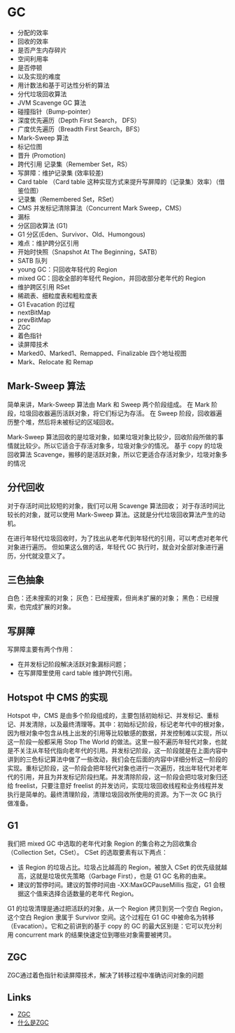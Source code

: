 # GC

- 分配的效率
- 回收的效率
- 是否产生内存碎片
- 空间利用率
- 是否停顿
- 以及实现的难度
- 用计数法和基于可达性分析的算法
- 分代垃圾回收算法
- JVM Scavenge GC 算法
- 碰撞指针（Bump-pointer）
- 深度优先遍历（Depth First Search， DFS）
- 广度优先遍历（Breadth First Search，BFS）
- Mark-Sweep 算法
- 标记位图
- 晋升 (Promotion)
- 跨代引用 记录集（Remember Set，RS）
- 写屏障：维护记录集 (效率较差)
- Card table （Card table 这种实现方式来提升写屏障的（记录集）效率）（借鉴位图）
- 记录集（Remembered Set，RSet）
- CMS 并发标记清除算法（Concurrent Mark Sweep，CMS）
- 漏标
- 分区回收算法 (G1)
- G1 分区(Eden、Survivor、Old、Humongous)
- 难点：维护跨分区引用
- 开始时快照（Snapshot At The Beginning，SATB）
- SATB 队列
- young GC：只回收年轻代的 Region
- mixed GC：回收全部的年轻代 Region，并回收部分老年代的 Region
- 维护跨区引用 RSet
- 稀疏表、细粒度表和粗粒度表
- G1 Evacation 的过程
- nextBitMap
- prevBitMap
- ZGC
- 着色指针
- 读屏障技术
- Marked0、Marked1、Remapped、Finalizable 四个地址视图
- Mark、Relocate 和 Remap

## Mark-Sweep 算法

简单来讲，Mark-Sweep 算法由 Mark 和 Sweep 两个阶段组成。
在 Mark 阶段，垃圾回收器遍历活跃对象，将它们标记为存活。
在 Sweep 阶段，回收器遍历整个堆，然后将未被标记的区域回收。

Mark-Sweep 算法回收的是垃圾对象，如果垃圾对象比较少，回收阶段所做的事情就比较少。所以它适合于存活对象多，垃圾对象少的情况。
基于 copy 的垃圾回收算法 Scavenge，搬移的是活跃对象，所以它更适合存活对象少，垃圾对象多的情况

## 分代回收

对于存活时间比较短的对象，我们可以用 Scavenge 算法回收；
对于存活时间比较长的对象，就可以使用 Mark-Sweep 算法。这就是分代垃圾回收算法产生的动机。

在进行年轻代垃圾回收时，为了找出从老年代到年轻代的引用，可以考虑对老年代对象进行遍历。
但如果这么做的话，年轻代 GC 执行时，就会对全部对象进行遍历，分代就没意义了。

## 三色抽象

白色：还未搜索的对象；
灰色：已经搜索，但尚未扩展的对象；
黑色：已经搜索，也完成扩展的对象。

## 写屏障

写屏障主要有两个作用：
- 在并发标记阶段解决活跃对象漏标问题；
- 在写屏障里使用 card table 维护跨代引用。

## Hotspot 中 CMS 的实现

Hotspot 中，CMS 是由多个阶段组成的，主要包括初始标记、并发标记、重标记、并发清除，以及最终清理等。其中：初始标记阶段，标记老年代中的根对象，因为根对象中包含从栈上出发的引用等比较敏感的数据，并发控制难以实现，所以这一阶段一般都采用 Stop The World 的做法。这里一般不遍历年轻代对象，也就是不关注从年轻代指向老年代的引用。并发标记阶段，这一阶段就是在上面内容中讲到的三色标记算法中做了一些改动，我们会在后面的内容中详细分析这一阶段的实现。重标记阶段，这一阶段会把年轻代对象也进行一次遍历，找出年轻代对老年代的引用，并且为并发标记阶段扫尾。并发清除阶段，这一阶段会把垃圾对象归还给 freelist，只要注意好 freelist 的并发访问，实现垃圾回收线程和业务线程并发执行是简单的。最终清理阶段，清理垃圾回收所使用的资源。为下一次 GC 执行做准备。

## G1

我们把 mixed GC 中选取的老年代对象 Region 的集合称之为回收集合（Collection Set，CSet）。
CSet 的选取要素有以下两点：
- 该 Region 的垃圾占比。垃圾占比越高的 Region，被放入 CSet 的优先级就越高，这就是垃圾优先策略（Garbage First），也是 G1 GC 名称的由来。
- 建议的暂停时间。建议的暂停时间由 -XX:MaxGCPauseMillis 指定，G1 会根据这个值来选择合适数量的老年代 Region。

G1 的垃圾清理是通过把活跃的对象，从一个 Region 拷贝到另一个空白 Region，这个空白 Region 隶属于 Survivor 空间。这个过程在 G1 GC 中被命名为转移（Evacation）。它和之前讲到的基于 copy 的 GC 的最大区别是：它可以充分利用 concurrent mark 的结果快速定位到哪些对象需要被拷贝。

## ZGC

ZGC通过着色指针和读屏障技术，解决了转移过程中准确访问对象的问题

## Links

- [ZGC](https://tech.meituan.com/2020/08/06/new-zgc-practice-in-meituan.html)
- [什么是ZGC](https://www.cnblogs.com/rumenz/articles/14050110.html)